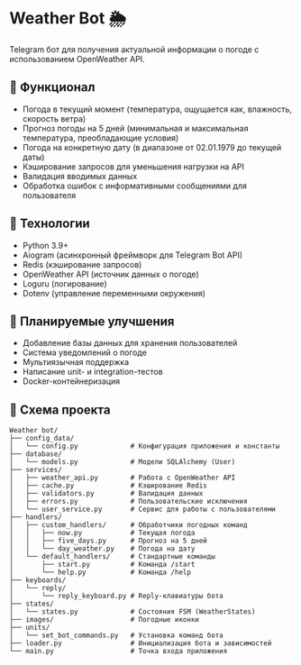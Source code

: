# Weather Bot 🌦️

Telegram бот для получения актуальной информации о погоде с использованием OpenWeather API.

## 🔹 Функционал

- Погода в текущий момент (температура, ощущается как, влажность, скорость ветра)
- Прогноз погоды на 5 дней (минимальная и максимальная температура, преобладающие условия)
- Погода на конкретную дату (в диапазоне от 02.01.1979 до текущей даты)
- Кэширование запросов для уменьшения нагрузки на API
- Валидация вводимых данных
- Обработка ошибок с информативными сообщениями для пользователя

## 🔹 Технологии

- Python 3.9+
- Aiogram (асинхронный фреймворк для Telegram Bot API)
- Redis (кэширование запросов)
- OpenWeather API (источник данных о погоде)
- Loguru (логирование)
- Dotenv (управление переменными окружения)

## 🔹 Планируемые улучшения

- Добавление базы данных для хранения пользователей
- Система уведомлений о погоде
- Мультиязычная поддержка
- Написание unit- и integration-тестов
- Docker-контейнеризация

## 🔹 Схема проекта
```commandline
Weather bot/
├── config_data/
│   └── config.py             # Конфигурация приложения и константы
├── database/
│   └── models.py             # Модели SQLAlchemy (User)
├── services/
│   ├── weather_api.py        # Работа с OpenWeather API
│   ├── cache.py              # Кэширование Redis
│   ├── validators.py         # Валидация данных
│   ├── errors.py             # Пользовательские исключения
│   └── user_service.py       # Сервис для работы с пользователями
├── handlers/
│   ├── custom_handlers/      # Обработчики погодных команд
│   │   ├── now.py            # Текущая погода
│   │   ├── five_days.py      # Прогноз на 5 дней
│   │   └── day_weather.py    # Погода на дату
│   └── default_handlers/     # Стандартные команды
│       ├── start.py          # Команда /start
│       └── help.py           # Команда /help
├── keyboards/
│   └── reply/
│       └── reply_keyboard.py # Reply-клавиатуры бота
├── states/
│   └── states.py             # Состояния FSM (WeatherStates)
├── images/                   # Погодные иконки
├── units/
│   └── set_bot_commands.py   # Установка команд бота
├── loader.py                 # Инициализация бота и зависимостей
└── main.py                   # Точка входа приложения
```